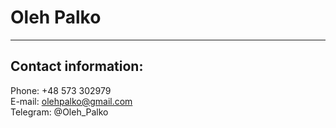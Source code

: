 # Oleh Palko

***

## Contact information:

Phone: +48 573 302979\
E-mail: olehpalko@gmail.com\
Telegram: @Oleh_Palko

